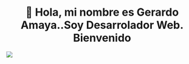 <div align="center"> <h1 color="blue">👋 Hola, mi nombre es Gerardo Amaya..Soy Desarrolador Web. Bienvenido</h1></div>
<img src="https://res.cloudinary.com/ds6lr1r9k/image/upload/v1710722644/PRODUCTOS%20VARIOS/bpbgdms4bklu0fdfbh2w.gif"/>
<!--
**GeraAmaya/GeraAmaya** is a ✨ _special_ ✨ repository because its `README.md` (this file) appears on your GitHub profile.

Here are some ideas to get you started:

- 🔭 I’m currently working on ...
- 🌱 I’m currently learning ...
- 👯 I’m looking to collaborate on ...
- 🤔 I’m looking for help with ...
- 💬 Ask me about ...
- 📫 How to reach me: ...
- 😄 Pronouns: ...
- ⚡ Fun fact: ...
-->
